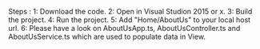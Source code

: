 Steps : 
1: Download the code.
2: Open in Visual Studion 2015 or x.
3: Build the project.
4: Run the project.
5: Add "Home/AboutUs" to your local host url.
6: Please have a look on AboutUsApp.ts, AboutUsController.ts and AboutUsService.ts which are used to populate data in View.

